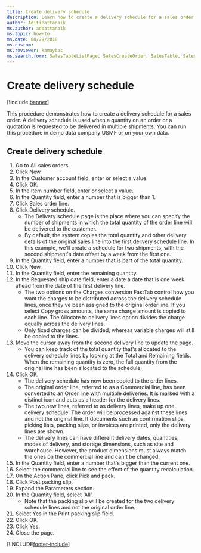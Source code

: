 ```yaml
--- 
title: Create delivery schedule
description: Learn how to create a delivery schedule for a sales order, including a step-by-step process for creating delivery schedules.
author: AditiPattanaik
ms.author: adpattanaik
ms.topic: how-to
ms.date: 08/29/2018
ms.custom:
ms.reviewer: kamaybac 
ms.search.form: SalesTableListPage, SalesCreateOrder, SalesTable, SalesDeliverySchedule, SalesEditLines,  SrsReportViewerForm
---
```


# Create delivery schedule

[!include [banner](../../includes/banner.md)]

This procedure demonstrates how to create a delivery schedule for a sales order. A delivery schedule is used when a quantity on an order or a quotation is requested to be delivered in multiple shipments. You can run this procedure in demo data company USMF or on your own data.


## Create delivery schedule
1. Go to All sales orders.
2. Click New.
3. In the Customer account field, enter or select a value.
4. Click OK.
5. In the Item number field, enter or select a value.
6. In the Quantity field, enter a number that is bigger than 1.
7. Click Sales order line.
8. Click Delivery schedule.
    * The Delivery schedule page is the place where you can specify the number of shipments in which the total quantity of the order line will be delivered to the customer.    
    * By default, the system copies the total quantity and other delivery details of the original sales line into the first delivery schedule line. In this example, we'll create a schedule for two shipments, with the second shipment's date offset by a week from the first one.  
9. In the Quantity field, enter a number that is part of the total quantity.
10. Click New.
11. In the Quantity field, enter the remaining quantity.
12. In the Requested ship date field, enter a date a date that is one week ahead from the date of the first delivery line.
    * The two options on the Charges conversion FastTab control how you want the charges to be distributed across the delivery schedule lines, once they've been assigned to the original order line. If you select Copy gross amounts, the same charge amount is copied to each line. The Allocate to delivery lines option divides the charge equally across the delivery lines.  
    * Only fixed charges can be divided, whereas variable charges will still be copied to the lines.  
13. Move the cursor away from the second delivery line to update the page.
    * You can keep track of the total quantity that's allocated to the delivery schedule lines by looking at the Total and Remaining fields. When the remaining quantity is zero, the full quantity from the original line has been allocated to the schedule.   
14. Click OK.
    * The delivery schedule has now been copied to the order lines.   
    * The original order line, referred to as a Commercial line, has been converted to an Order line with multiple deliveries. It is marked with a distinct icon and acts as a header for the delivery lines.  
    * The two new lines, referred to as delivery lines, make up one delivery schedule. The order will be processed against these lines and not the original line. If documents such as confirmation slips, picking lists, packing slips, or invoices are printed, only the delivery lines are shown.   
    * The delivery lines can have different delivery dates, quantities, modes of delivery, and storage dimensions, such as site and warehouse. However, the product dimensions must always match the ones on the commercial line and can't be changed.  
15. In the Quantity field, enter a number that's bigger than the current one.
16. Select the commercial line to see the effect of the quantity recalculation.
17. On the Action Pane, click Pick and pack.
18. Click Post packing slip.
19. Expand the Parameters section.
20. In the Quantity field, select 'All'.
    * Note that the packing slip will be created for the two delivery schedule lines and not the original order line.  
21. Select Yes in the Print packing slip field.
22. Click OK.
23. Click Yes.
24. Close the page.


[!INCLUDE[footer-include](../../../includes/footer-banner.md)]